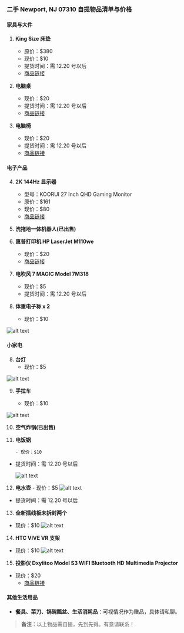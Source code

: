 ### 二手 Newport, NJ 07310 自提物品清单与价格

#### 家具与大件

1. **King Size 床垫**

   - 原价：$380
   - 现价：$10
   - 提货时间：需 12.20 号以后
   - [商品链接](https://a.co/d/7brqP5m)

2. **电脑桌**

   - 现价：$20
   - 提货时间：需 12.20 号以后
   - [商品链接](https://www.amazon.com/dp/B0BKSCMG37?ref=ppx_pop_mob_ap_share)

3. **电脑椅**
   - 现价：$20
   - 提货时间：需 12.20 号以后
   - [商品链接](https://www.amazon.com/dp/B0B8CTHFYF?ref=ppx_pop_mob_ap_share)

#### 电子产品

4. **2K 144Hz 显示器**

   - 型号：KOORUI 27 Inch QHD Gaming Monitor
   - 原价：$161
   - 现价：$80
   - [商品链接](https://www.amazon.com/dp/B0B1B3VZLD?ref=ppx_pop_mob_ap_share)

5. **洗拖地一体机器人(已出售)**

6. **惠普打印机 HP LaserJet M110we**

   - 现价：$20
   - [商品链接](https://www.ebay.com/itm/365056078822?chn=ps&norover=1&mkevt=1&mkrid=711-117182-37290-0&mkcid=2&mkscid=101&itemid=365056078822&targetid=2299003535955&device=c&mktype=pla&googleloc=9197900&poi=&campaignid=21214315381&mkgroupid=161363866036&rlsatarget=aud-1480434318228:pla-2299003535955&abcId=9407526&merchantid=6296724&gad_source=1&gclid=Cj0KCQiApNW6BhD5ARIsACmEbkUe2tbMQT4BebNOx7CloHfzdmziJ2jf6GUUTnqwk8gi0hi2tQviGoIaAkjFEALw_wcB)

7. **电吹风 7 MAGIC Model 7M318**

   - 现价：$5
   - 提货时间：需 12.20 号以后

8. **体重电子称 x 2**
   - 现价：$10

![alt text](3646a00855bb337eb0935225c6087f7.jpg)

#### 小家电

8. **台灯**
   - 现价：$5

![alt text](2872942132191ca66c3bdf9b8abc382.jpg)

9. **手拉车**

   - 现价：$10

![alt text](fd7a139678c7ab517a9c4b37d9d12cf.jpg)

10. **空气炸锅(已出售)**

11. **电饭锅**

        - 现价：$10

- 提货时间：需 12.20 号以后

  ![alt text](c00ac0597d4a696630dfae113312115.jpg)

12. **电水壶** - 现价：$5
    ![alt text](179938a46e13bba73ba506fb7519b0c.jpg)

- 提货时间：需 12.20 号以后

13. **全新插线板未拆封两个**

- 现价：$10
  ![alt text](8a94d9e9c94816175efb44730932e4e.jpg)

14. **HTC VIVE VR 支架**

- 现价：$10
  ![alt text](06fa180d9980878a11c7df90878b68c.jpg)

15. **投影仪 Dxyiitoo Model S3 WIFI Bluetooth HD Multimedia Projector**

- 现价：$20
  - [商品链接](https://www.ebay.com/itm/126366290147?_skw=dxyiitoo+projector+s+3&itmmeta=01JEM2RAXMW7VE17EP92XPG5YK&hash=item1d6c0490e3:g:ny8AAOSwfidl6eta&itmprp=enc%3AAQAJAAAA8HoV3kP08IDx%2BKZ9MfhVJKl3wB3wKnKr%2Bs07mkRlVTtTb1JTOliV4SEAsdiQajGPFMiSCq2QeVhxHTHBsLM0V63R%2FzwTTN1IZt%2BzqE70786VA5wO80hBW3X0vxEHMjhYC6bqMT4vnXa%2FQDoKUN7owuSli6Ni7SHveHm3qIkLAps5WqdyQJ2oKyLzcQquw1UuL4u%2FRECVo9%2FgIvzMy040A2G4QFANTPlmpdxStx%2BsIUU8yDZZ87HBrFUCy2QYWPlwNtGqruNAfiMQfvaJY%2FChnPA5pVvDdjH5nrv9HYj7%2BkIIT2pOfZhDLMZxmMd3KFP4kQ%3D%3D%7Ctkp%3ABk9SR_Su4YL1ZA)

#### 其他生活用品

- **餐具、菜刀、锅碗瓢盆、生活消耗品**：可视情况作为赠品，具体请私聊。

> **备注**：以上物品需自提，先到先得。有意请联系！
